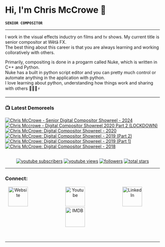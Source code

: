 # Hi, I'm Chris McCrowe 👋
**`SENIOR COMPOSITOR`**

---
I work in the visual effects inductry on films and tv shows. My current title is senior compositor at Wētā FX. <br/>
The best thing about this career is that you are always learning and working colloratively with others. 


Primarily, compositing is done in a progarm called Nuke, which is written in C++ and Python.<br/>
Nuke has a built in python script editor and you can pretty much control or automate anything in the application with python.<br/>
I love learning about python, understanding how things work and sharing with others 👨🏽‍💻⚡

---
### 📺 Latest Demoreels
<!-- BEGIN YOUTUBE-CARDS -->
[![Chris McCrowe - Senior Digital Compositor Showreel - 2024](https://ytcards.demolab.com/?id=LACk3xRt6yM&title=Chris+McCrowe+-+Senior+Digital+Compositor+Showreel+-+2024&lang=en&timestamp=1704676538&background_color=%230d1117&title_color=%23ffffff&stats_color=%23dedede&max_title_lines=1&width=250&border_radius=5 "Chris McCrowe - Senior Digital Compositor Showreel - 2024")](https://www.youtube.com/watch?v=LACk3xRt6yM)
[![Chris Mccrowe - Digital Compositor Showreel 2020 Part 2 (LOCKDOWN)](https://ytcards.demolab.com/?id=AqLJoRKzYKg&title=Chris+Mccrowe+-+Digital+Compositor+Showreel+2020+Part+2+%28LOCKDOWN%29&lang=en&timestamp=1704675722&background_color=%230d1117&title_color=%23ffffff&stats_color=%23dedede&max_title_lines=1&width=250&border_radius=5 "Chris Mccrowe - Digital Compositor Showreel 2020 Part 2 (LOCKDOWN)")](https://www.youtube.com/watch?v=AqLJoRKzYKg)
[![Chris McCrowe: Digital Compositor Showreel - 2020](https://ytcards.demolab.com/?id=bJvLfSdbEIw&title=Chris+McCrowe%3A+Digital+Compositor+Showreel+-+2020&lang=en&timestamp=1605328673&background_color=%230d1117&title_color=%23ffffff&stats_color=%23dedede&max_title_lines=1&width=250&border_radius=5 "Chris McCrowe: Digital Compositor Showreel - 2020")](https://www.youtube.com/watch?v=bJvLfSdbEIw)
[![Chris McCrowe: Digital Compositor Showreel - 2019 (Part 2)](https://ytcards.demolab.com/?id=5uoJkNCtY9E&title=Chris+McCrowe%3A+Digital+Compositor+Showreel+-+2019+%28Part+2%29&lang=en&timestamp=1580287955&background_color=%230d1117&title_color=%23ffffff&stats_color=%23dedede&max_title_lines=1&width=250&border_radius=5 "Chris McCrowe: Digital Compositor Showreel - 2019 (Part 2)")](https://www.youtube.com/watch?v=5uoJkNCtY9E)
[![Chris McCrowe: Digital Compositor Showreel - 2019 (Part 1)](https://ytcards.demolab.com/?id=WO7ukfSXHgE&title=Chris+McCrowe%3A+Digital+Compositor+Showreel+-+2019+%28Part+1%29&lang=en&timestamp=1569014917&background_color=%230d1117&title_color=%23ffffff&stats_color=%23dedede&max_title_lines=1&width=250&border_radius=5 "Chris McCrowe: Digital Compositor Showreel - 2019 (Part 1)")](https://www.youtube.com/watch?v=WO7ukfSXHgE)
[![Chris McCrowe: Digital Compositor Showreel - 2018](https://ytcards.demolab.com/?id=f-ve4-vR_1M&title=Chris+McCrowe%3A+Digital+Compositor+Showreel+-+2018&lang=en&timestamp=1564038054&background_color=%230d1117&title_color=%23ffffff&stats_color=%23dedede&max_title_lines=1&width=250&border_radius=5 "Chris McCrowe: Digital Compositor Showreel - 2018")](https://www.youtube.com/watch?v=f-ve4-vR_1M)
<!-- END YOUTUBE-CARDS -->
<p align="center">
<br />
    <a href="https://www.youtube.com/ChrisMcCrowe?sub_confirmation=1"><img alt="youtube subscribers" title="Subscribe to my YouTube channel" src="https://custom-icon-badges.demolab.com/youtube/channel/subscribers/UCxz51-sy9y_XTngzrAjJ4mA?color=b00c00&label=SUBSCRIBE&logo=video&logoColor=white&style=for-the-badge&labelColor=gray"/></a> 
    <a href="https://www.youtube.com/ChrisMcCrowe"><img alt="youtube views" title="YouTube views" src="https://custom-icon-badges.demolab.com/youtube/channel/views/UCxz51-sy9y_XTngzrAjJ4mA?color=bf8900&logo=eye&logoColor=white&style=for-the-badge&labelColor=gray"/></a> 
    <a href="https://github.com/cmccrowe?tab=followers"><img alt="followers" title="Follow me on Github" src="https://custom-icon-badges.demolab.com/github/followers/cmccrowe?color=blue&labelColor=gray&style=for-the-badge&logo=person-add&label=Follow&logoColor=white"/></a>
    <a href="https://github.com/cmccrowe?tab=repositories&sort=stargazers"><img alt="total stars" title="Total stars on GitHub" src="https://custom-icon-badges.demolab.com/github/stars/cmccrowe?color=green&style=for-the-badge&labelColor=darkslategray&logo=star"/></a>
</p>

---

### Connect:

<!-- Social icons section -->
<p align="center">
   <a href="https://www.chrismccrowe.com/"><img width="64px" alt="Website" title="CHRISMCCROWE.COM" src="https://www.chrismccrowe.com/img/github/crow.png"/></a>
  &#8287;&#8287;&#8287;&#8287;&#8287; &#8287;&#8287;&#8287;&#8287;&#8287; &#8287;&#8287;&#8287;&#8287;&#8287; &#8287;&#8287;&#8287;&#8287;&#8287; &#8287;&#8287;&#8287;&#8287;&#8287;
   <a href="https://www.youtube.com/channel/UCxz51-sy9y_XTngzrAjJ4mA"><img width="64px" alt="Youtube" title="Youtube" src="https://www.chrismccrowe.com/img/github/youtube.png"/></a>
  &#8287;&#8287;&#8287;&#8287;&#8287; &#8287;&#8287;&#8287;&#8287;&#8287; &#8287;&#8287;&#8287;&#8287;&#8287; &#8287;&#8287;&#8287;&#8287;&#8287; &#8287;&#8287;&#8287;&#8287;&#8287;
  <a href="https://www.linkedin.com/in/chris-mccrowe-2795a028/"><img width="64px" alt="LinkedIn" title="LinkedIn" src="https://www.chrismccrowe.com/img/github/linkedin.png"/></a>
  &#8287;&#8287;&#8287;&#8287;&#8287; &#8287;&#8287;&#8287;&#8287;&#8287; &#8287;&#8287;&#8287;&#8287;&#8287; &#8287;&#8287;&#8287;&#8287;&#8287; &#8287;&#8287;&#8287;&#8287;&#8287;
  <a href="https://www.imdb.com/name/nm6120143/"><img height="64" alt="IMDB" title="IMDB" src="https://www.chrismccrowe.com/img/github/imdb_200.png"></a>
  &#8287;&#8287;&#8287;&#8287;&#8287; &#8287;&#8287;&#8287;&#8287;&#8287; &#8287;&#8287;&#8287;&#8287;&#8287; &#8287;&#8287;&#8287;&#8287;&#8287; &#8287;&#8287;&#8287;&#8287;&#8287;
 
</p>

<br/>

<!-- Social badges section -->
<!-- Badges with custom icons - https://github.com/DenverCoder1/custom-icon-badges -->
<!-- View counter - https://github.com/DenverCoder1/Simple-View-Counter -->
<!--
<p align="center">
  <a href="https://www.youtube.com/channel/UCxz51-sy9y_XTngzrAjJ4mA?sub_confirmation=1">
    <img alt="youtube subscribers" title="Subscribe to my YouTube channel" src="https://freshidea.com/jonah/app/youtube-stats-badges/subscribers-badge.php"/></a>
  <a href="https://www.youtube.com/c/DevProTips">
    <img alt="youtube views" title="YouTube views" src="https://freshidea.com/jonah/app/youtube-stats-badges/view-count-badge.php"/></a> 
  <a href="https://github.com/DenverCoder1?tab=repositories&sort=stargazers">
    <img alt="total stars" title="Total stars on GitHub" src="https://custom-icon-badges.demolab.com/github/stars/DenverCoder1?color=55960c&style=for-the-badge&labelColor=488207&logo=star"/></a>
  <a href="https://github.com/DenverCoder1?tab=followers">
    <img alt="followers" title="Follow me on Github" src="https://custom-icon-badges.demolab.com/github/followers/DenverCoder1?color=236ad3&labelColor=1155ba&style=for-the-badge&logo=person-add&label=Follow&logoColor=white"/></a>
  <a href="https://github.com/DenverCoder1/Simple-View-Counter">
    <img alt="views" title="GitHub profile views" src="https://freshidea.com/jonah/app/DenverCoder1-profile-views"/></a>
</p>
-->


---



[website]: https://chrismccrowe.com
[youtube]: https://www.youtube.com/user/ChrisMcCrowe
[linkedin]: https://www.linkedin.com/in/chris-mccrowe-2795a028/
[imdb]: http://www.imdb.me/chrismccrowe
